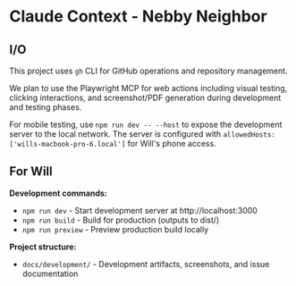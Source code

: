 # Claude Context - Nebby Neighbor

## I/O

This project uses `gh` CLI for GitHub operations and repository management.

We plan to use the Playwright MCP for web actions including visual testing, clicking interactions, and screenshot/PDF generation during development and testing phases.

For mobile testing, use `npm run dev -- --host` to expose the development server to the local network. The server is configured with `allowedHosts: ['wills-macbook-pro-6.local']` for Will's phone access.

## For Will

**Development commands:**
- `npm run dev` - Start development server at http://localhost:3000
- `npm run build` - Build for production (outputs to dist/)
- `npm run preview` - Preview production build locally

**Project structure:**
- `docs/development/` - Development artifacts, screenshots, and issue documentation